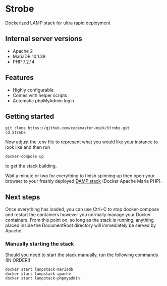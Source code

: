 # Strobe
Dockerized LAMP stack for ultra rapid deployment

## Internal server versions
- Apache 2
- MariaDB 10.1.38
- PHP 7.2.14

## Features
- Highly configurable
- Comes with helper scripts
- Automatic phpMyAdmin login

## Getting started
```
git clone https://github.com/codemaster-mick/Strobe.git
cd Strobe
```
Now adjust the .env file to represent what you would like your instance to look like and then run
```
docker-compose up
```
to get the stack building.

Wait a minute or two for everything to finish spinning up then open your browser to your freshly deployed [DAMP stack](http://localhost/index.html) (Docker Apache Maria PHP).

## Next steps

Once everything has loaded, you can use Ctrl+C to stop docker-compose and restart the containers however you normally manage your Docker containers. From this point on, so long as the stack is running, anything placed inside the DocumentRoot directory will immediately be served by Apache.

### Manually starting the stack
Should you need to start the stack manually, run the following commands (IN ORDER!)
```
docker start lampstack-mariadb
docker start lampstack-apache
docker start lampstack-phpmyadmin
```
